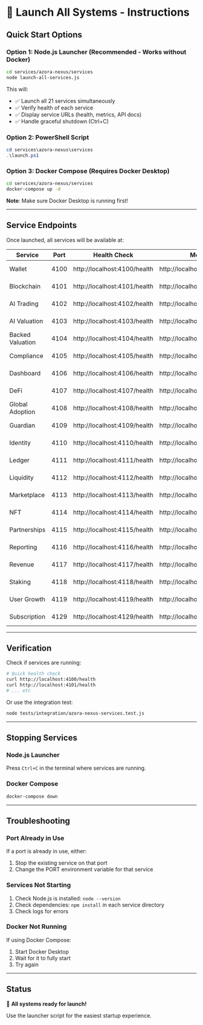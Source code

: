 # 🚀 Launch All Systems - Instructions

## Quick Start Options

### Option 1: Node.js Launcher (Recommended - Works without Docker)
```bash
cd services/azora-nexus/services
node launch-all-services.js
```

This will:
- ✅ Launch all 21 services simultaneously
- ✅ Verify health of each service
- ✅ Display service URLs (health, metrics, API docs)
- ✅ Handle graceful shutdown (Ctrl+C)

### Option 2: PowerShell Script
```powershell
cd services\azora-nexus\services
.\launch.ps1
```

### Option 3: Docker Compose (Requires Docker Desktop)
```bash
cd services/azora-nexus/services
docker-compose up -d
```

**Note**: Make sure Docker Desktop is running first!

---

## Service Endpoints

Once launched, all services will be available at:

| Service | Port | Health Check | Metrics | API Docs |
|---------|------|--------------|---------|----------|
| Wallet | 4100 | http://localhost:4100/health | http://localhost:4100/metrics | http://localhost:4100/api-docs |
| Blockchain | 4101 | http://localhost:4101/health | http://localhost:4101/metrics | http://localhost:4101/api-docs |
| AI Trading | 4102 | http://localhost:4102/health | http://localhost:4102/metrics | http://localhost:4102/api-docs |
| AI Valuation | 4103 | http://localhost:4103/health | http://localhost:4103/metrics | http://localhost:4103/api-docs |
| Backed Valuation | 4104 | http://localhost:4104/health | http://localhost:4104/metrics | http://localhost:4104/api-docs |
| Compliance | 4105 | http://localhost:4105/health | http://localhost:4105/metrics | http://localhost:4105/api-docs |
| Dashboard | 4106 | http://localhost:4106/health | http://localhost:4106/metrics | http://localhost:4106/api-docs |
| DeFi | 4107 | http://localhost:4107/health | http://localhost:4107/metrics | http://localhost:4107/api-docs |
| Global Adoption | 4108 | http://localhost:4108/health | http://localhost:4108/metrics | http://localhost:4108/api-docs |
| Guardian | 4109 | http://localhost:4109/health | http://localhost:4109/metrics | http://localhost:4109/api-docs |
| Identity | 4110 | http://localhost:4110/health | http://localhost:4110/metrics | http://localhost:4110/api-docs |
| Ledger | 4111 | http://localhost:4111/health | http://localhost:4111/metrics | http://localhost:4111/api-docs |
| Liquidity | 4112 | http://localhost:4112/health | http://localhost:4112/metrics | http://localhost:4112/api-docs |
| Marketplace | 4113 | http://localhost:4113/health | http://localhost:4113/metrics | http://localhost:4113/api-docs |
| NFT | 4114 | http://localhost:4114/health | http://localhost:4114/metrics | http://localhost:4114/api-docs |
| Partnerships | 4115 | http://localhost:4115/health | http://localhost:4115/metrics | http://localhost:4115/api-docs |
| Reporting | 4116 | http://localhost:4116/health | http://localhost:4116/metrics | http://localhost:4116/api-docs |
| Revenue | 4117 | http://localhost:4117/health | http://localhost:4117/metrics | http://localhost:4117/api-docs |
| Staking | 4118 | http://localhost:4118/health | http://localhost:4118/metrics | http://localhost:4118/api-docs |
| User Growth | 4119 | http://localhost:4119/health | http://localhost:4119/metrics | http://localhost:4119/api-docs |
| Subscription | 4129 | http://localhost:4129/health | http://localhost:4129/metrics | http://localhost:4129/api-docs |

---

## Verification

Check if services are running:
```bash
# Quick health check
curl http://localhost:4100/health
curl http://localhost:4101/health
# ... etc
```

Or use the integration test:
```bash
node tests/integration/azora-nexus-services.test.js
```

---

## Stopping Services

### Node.js Launcher
Press `Ctrl+C` in the terminal where services are running.

### Docker Compose
```bash
docker-compose down
```

---

## Troubleshooting

### Port Already in Use
If a port is already in use, either:
1. Stop the existing service on that port
2. Change the PORT environment variable for that service

### Services Not Starting
1. Check Node.js is installed: `node --version`
2. Check dependencies: `npm install` in each service directory
3. Check logs for errors

### Docker Not Running
If using Docker Compose:
1. Start Docker Desktop
2. Wait for it to fully start
3. Try again

---

## Status

🎯 **All systems ready for launch!**

Use the launcher script for the easiest startup experience.


